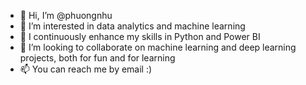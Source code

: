 - 👋 Hi, I’m @phuongnhu
- 👀 I’m interested in data analytics and machine learning
- 🌱 I continuously enhance my skills in Python and Power BI
- 💞️ I’m looking to collaborate on machine learning and deep learning projects, both for fun and for learning
- 📫 You can reach me by email :) 

<!---
phuongnhu/phuongnhu is a ✨ special ✨ repository because its `README.md` (this file) appears on your GitHub profile.
You can click the Preview link to take a look at your changes.
--->
